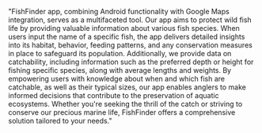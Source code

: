 "FishFinder app, combining Android functionality with Google Maps integration, serves as a multifaceted tool. Our app aims to protect wild fish life by providing valuable information about various fish species. When users input the name of a specific fish, the app delivers detailed insights into its habitat, behavior, feeding patterns, and any conservation measures in place to safeguard its population. Additionally, we provide data on catchability, including information such as the preferred depth or height for fishing specific species, along with average lengths and weights. By empowering users with knowledge about when and which fish are catchable, as well as their typical sizes, our app enables anglers to make informed decisions that contribute to the preservation of aquatic ecosystems. Whether you're seeking the thrill of the catch or striving to conserve our precious marine life, FishFinder offers a comprehensive solution tailored to your needs."





